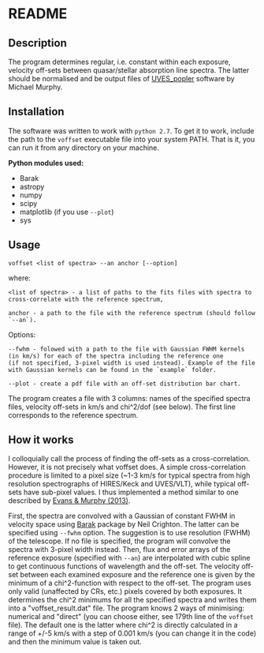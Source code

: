 # README

## Description
The program determines regular, i.e. constant within each exposure, velocity off-sets between quasar/stellar absorption line spectra.
The latter should be normalised and be output files of [UVES_popler](https://github.com/MTMurphy77/UVES_popler) software by Michael Murphy.

## Installation
The software was written to work with `python 2.7`. 
To get it to work, include the path to the `voffset` executable file into your system PATH.
That is it, you can run it from any directory on your machine.

**Python modules used:**

- Barak
- astropy
- numpy
- scipy
- matplotlib (if you use `--plot`)
- sys


## Usage

`voffset <list of spectra> --an anchor [--option]`

where:
```
<list of spectra> - a list of paths to the fits files with spectra to cross-correlate with the reference spectrum,

anchor - a path to the file with the reference spectrum (should follow `--an`).
```
Options:
```
--fwhm - folowed with a path to the file with Gaussian FWHM kernels (in km/s) for each of the spectra including the reference one 
(if not specified, 3-pixel width is used instead). Example of the file with Gaussian kernels can be found in the `example` folder.

--plot - create a pdf file with an off-set distribution bar chart.
```
The program creates a file with 3 columns: names of the specified spectra files, velocity off-sets in km/s and chi^2/dof (see below).
The first line corresponds to the reference spectrum.

## How it works

I colloquially call the process of finding the off-sets as a cross-correlation. However, it is not precisely what voffset does. 
A simple cross-correlation procedure is limited to a pixel size 
(~1-3 km/s for typical spectra from high resolution spectrographs of HIRES/Keck and UVES/VLT), 
while typical off-sets have sub-pixel values. 
I thus implemented a method similar to one described by [Evans & Murphy (2013)](https://arxiv.org/pdf/1310.5703v1.pdf).

First, the spectra are convolved with a Gaussian of constant FWHM in velocity space using [Barak](https://github.com/nhmc/Barak) package by Neil Crighton. 
The latter can be specified using `--fwhm` option. 
The suggestion is to use resolution (FWHM) of the telescope. 
If no file is specified, the program will convolve the spectra with 3-pixel width instead. 
Then, flux and error arrays of the reference exposure (specified with `--an`) are interpolated with cubic spline to get continuous functions 
of wavelength and the off-set. 
The velocity off-set between each examined exposure and the reference one is given by the minimum 
of a chi^2-function with respect to the off-set. The program uses only valid (unaffected by CRs, etc.) pixels covered 
by both exposures. It determines the chi^2 minimums for all the specified spectra and writes them into a "voffset_result.dat" file. 
The program knows 2 ways of minimising: numerical and "direct" (you can choose either, see 179th line of the `voffset` file). 
The default one is the latter where chi^2 is directly calculated in a range of +/-5 km/s with a step of 0.001 km/s 
(you can change it in the code) and then the minimum value is taken out.
